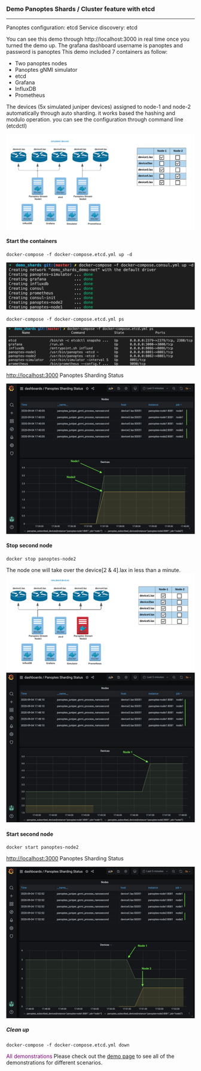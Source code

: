 ### Demo Panoptes Shards / Cluster feature with etcd
---
Panoptes configuration: etcd
Service discovery: etcd

You can see this demo through http://localhost:3000 in real time once you turned the demo up.
The grafana dashboard username is panoptes and password is panoptes
This demo included 7 containers as follow:

- Two panoptes nodes
- Panoptes gNMI simulator
- etcd
- Grafana
- InfluxDB
- Prometheus

The devices (5x simulated juniper devices) assigned to node-1 and node-2 automatically through auto sharding. it works based the hashing and modulo operation. you can see the configuration through command line (etcdctl)

![panoptes consul demo](imgs/demo_shards_etcd.png)
#### Start the containers
```console
docker-compose -f docker-compose.etcd.yml up -d
```
![panoptes consul demo](imgs/demo_shards_consul_dc_up.png)
```console
docker-compose -f docker-compose.etcd.yml ps
```
![panoptes consul demo](imgs/demo_shards_etcd_dc_ps.png)

[http://localhost:3000](http://localhost:3000) Panoptes Sharding Status

![panoptes consul demo](imgs/demo_shards_gf_01.png)
#### Stop second node
```console
docker stop panoptes-node2
```
The node one will take over the device[2 & 4].lax in less than a minute.
![panoptes consul demo](imgs/demo_shards_etcd_r.png)
![panoptes consul demo](imgs/demo_shards_gf_02.png)
#### Start second node 
```console
docker start panoptes-node2
```
[http://localhost:3000](http://localhost:3000) Panoptes Sharding Status

![panoptes consul demo](imgs/demo_shards_gf_03.png)

##### Clean up
```console
docker-compose -f docker-compose.etcd.yml down
```

 <span style="color:purple">All demonstrations</span>
Please check out the [demo page](demo_list.md) to see all of the demonstrations for different scenarios.  